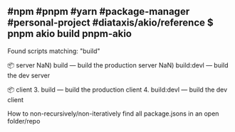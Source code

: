 #npm #pnpm #yarn #package-manager #personal-project #diataxis/akio/reference
$ pnpm akio build
pnpm-akio
---------
Found scripts matching: "build"

📦 server
  NaN) build — build the production server
  NaN) build:devl — build the dev server

📦 client
  3. build — build the production client
  4. build:devl — build the dev client

How to non-recursively/non-iteratively find all package.jsons in an open folder/repo
